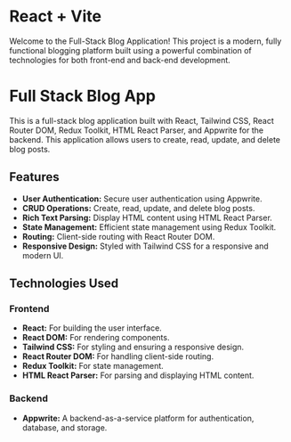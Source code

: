 # React + Vite

Welcome to the Full-Stack Blog Application! This project is a modern, fully functional blogging platform built using a powerful combination of technologies for both front-end and back-end development.

# Full Stack Blog App

This is a full-stack blog application built with React, Tailwind CSS, React Router DOM, Redux Toolkit, HTML React Parser, and Appwrite for the backend. This application allows users to create, read, update, and delete blog posts.

## Features

- **User Authentication:** Secure user authentication using Appwrite.
- **CRUD Operations:** Create, read, update, and delete blog posts.
- **Rich Text Parsing:** Display HTML content using HTML React Parser.
- **State Management:** Efficient state management using Redux Toolkit.
- **Routing:** Client-side routing with React Router DOM.
- **Responsive Design:** Styled with Tailwind CSS for a responsive and modern UI.

## Technologies Used

### Frontend

- **React:** For building the user interface.
- **React DOM:** For rendering components.
- **Tailwind CSS:** For styling and ensuring a responsive design.
- **React Router DOM:** For handling client-side routing.
- **Redux Toolkit:** For state management.
- **HTML React Parser:** For parsing and displaying HTML content.

### Backend

- **Appwrite:** A backend-as-a-service platform for authentication, database, and storage.


